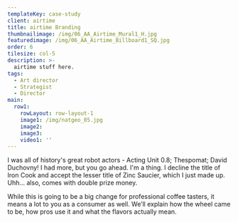 ```yaml
---
templateKey: case-study
client: airtime
title: airtime Branding
thumbnailimage: /img/06_AA_Airtime_Mural1_H.jpg
featuredimage: /img/06_AA_Airtime_Billboard1_SQ.jpg
order: 6
tilesize: col-5
description: >-
  airtime stuff here.
tags:
  - Art director
  - Strategist
  - Director
main:
  row1:
    rowLayout: row-layout-1
    image1: /img/natgeo_05.jpg
    image2:
    image3:    
    video1: ''
---
```

I was all of history's great robot actors - Acting Unit 0.8; Thespomat; David Duchovny! I had more, but you go ahead. I'm a thing. I decline the title of Iron Cook and accept the lesser title of Zinc Saucier, which I just made up. Uhh… also, comes with double prize money.

While this is going to be a big change for professional coffee tasters, it means a lot to you as a consumer as well. We’ll explain how the wheel came to be, how pros use it and what the flavors actually mean.
